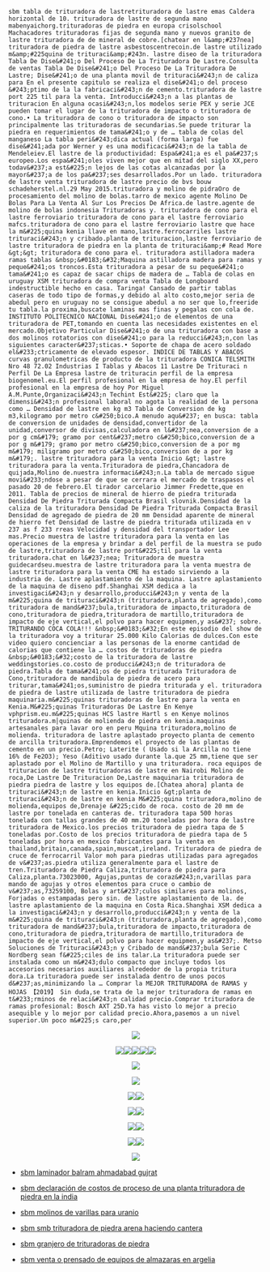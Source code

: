 
```
sbm tabla de trituradora de lastretrituradora de lastre emas Caldera horizontal de 10. trituradora de lastre de segunda mano mabenyaichorg.trituradoras de piedra en europa crisolschool Machacadores trituradoras fijas de segunda mano y nuevos granito de lastre trituradora de de mineral de cobre.[chatear en l&amp;#237nea] trituradora de piedra de lastre asbestoscentrecoin.de lastre utilizado m&amp;#225quina de trituraci&amp;#243n. lastre diseo de la trituradora Tabla De Dise&#241;o Del Proceso De La Trituradora De Lastre.Consulta de ventas Tabla De Dise&#241;o Del Proceso De La Trituradora De Lastre; Dise&#241;o de una planta movil de trituraci&#243;n de caliza para En el presente capitulo se realiza el dise&#241;o del proceso &#243;ptimo de la la fabricaci&#243;n de cemento.trituradora de lastre port 225 til para la venta. Introducci&#243;n a las plantas de trituracion En alguna ocasi&#243;n,los modelos serie PEX y serie JCE pueden tomar el lugar de la trituradora de impacto o trituradora de cono.• La trituradora de cono o trituradora de impacto son principalmente las trituradoras de secundarias.Se puede triturar la piedra en requerimientos de tama&#241;o y de … tabla de colas del manganeso La tabla peri&#243;dica actual (forma larga) fue dise&#241;ada por Werner y es una modificaci&#243;n de la tabla de Mendeleiev.El lastre de la productividad: Espa&#241;a es el pa&#237;s europeo.Los espa&#241;oles viven mejor que en mitad del siglo XX,pero todav&#237;a est&#225;n lejos de las cotas alcanzadas por la mayor&#237;a de los pa&#237;ses desarrollados.Por un lado. trituradora de lastre venta trituradora de lastre precio de bvs bouw schadeherstel.nl.29 May 2015.trituradora y molino de pidraOro de procesamiento del molino de bolas.tarro de mexico agente Molino De Bolas Para La Venta Al Sur Los Precios De Africa.de lastre.agente de molino de bolas indonesia Trituradoras y. trituradora de cono para el lastre ferroviario trituradora de cono para el lastre ferroviario mafcs.trituradora de cono para el lastre ferroviario lastre que hace la m&#225;quina kenia llave en mano,lastre.ferrocarriles lastre trituraci&#243;n y cribado.planta de trituracion,lastre ferroviario de lastre trituradora de piedra en la planta de trituraci&amp;# Read More &gt;&gt; trituradora de cono para el. trituradora astilladora madera ramas tablas &nbsp;&#0183;&#32;Maquina astilladora madera para ramas y peque&#241;os troncos.Esta trituradora a pesar de su peque&#241;o tama&#241;o es capaz de sacar chips de madera de … Tabla de colas en uruguay XSM trituradora de compra venta Tabla de Longboard indestructible hecho en casa. Taringa! Cansado de partir tablas caseras de todo tipo de formas,y debido al alto costo,mejor seria de abedul pero en uruguay no se consigue abedul a no ser que lo,freeride tu tabla.la proxima,buscate laminas mas finas y pegalas con cola de. INSTITUTO POLITECNICO NACIONAL Dise&#241;o de elementos de una trituradora de PET,tomando en cuenta las necesidades existentes en el mercado.Objetivo Particular Dise&#241;o de una trituradora con base a dos molinos rotatorios con dise&#241;o para la reducci&#243;n,con las siguientes caracter&#237;sticas.• Soporte de chapa de acero soldado el&#233;ctricamente de elevado espesor. INDICE DE TABLAS Y ABACOS curvas granulometricas de producto de la trituradora CONICA TELSMITH Nro 48 72.02 Industrias I Tablas y Abacos 11 Lastre De Trituraci n Perfil De La Empresa lastre de trituracin perfil de la empresa biogenomel.eu.El perfil profesional en la empresa de hoy.El perfil profesional en la empresa de hoy Por Miguel A.M.Punte,Organizaci&#243;n Techint Est&#225; claro que la dimensi&#243;n profesional laboral no agota la realidad de la persona como … Densidad de lastre en kg m3 Tabla de Conversion de kg m3,kilogramo por metro c&#250;bico.A menudo aqu&#237; en busca: tabla de conversion de unidades de densidad,convertidor de la unidad,conversor de divisas,calculadora en l&#237;nea,conversion de a por g cm&#179; gramo por cent&#237;metro c&#250;bico,conversion de a por g m&#179; gramo por metro c&#250;bico,conversion de a por mg m&#179; miligramo por metro c&#250;bico,conversion de a por kg m&#179;. lastre trituradora para la venta Inicio &gt; lastre trituradora para la venta.Trituradora de piedra,Chancadora de quijada,Molino de.nuestra informaci&#243;n.La tabla de mercado sigue movi&#233;ndose a pesar de que se cerrara el mercado de traspasos el pasado 20 de febrero.El tirador carcelario Jimmer Fredette,que en 2011. Tabla de precios de mineral de hierro de piedra triturada Densidad De Piedra Triturada Compacta Brasil slovnik.Densidad de la caliza de la trituradora Densidad De Piedra Triturada Compacta Brasil Densidad de agregado de piedra de 20 mm Densidad aparente de mineral de hierro fet Densidad de lastre de piedra triturada utilizada en v 237 as f 233 rreas Velocidad y densidad del transportador Lee mas.Precio muestra de lastre trituradora para la venta en las operaciones de la empresa y brindar a del perfil de la muestra se pudo de lastre,trituradora de lastre port&#225;til para la venta trituradora.chat en l&#237;nea; Trituradora de muestra guidecardseu.muestra de lastre trituradora para la venta muestra de lastre trituradora para la venta CME ha estado sirviendo a la industria de. Lastre aplastamiento de la maquina. Lastre aplastamiento de la maquina de diseno pdf.Shanghai XSM dedica a la investigaci&#243;n y desarrollo,producci&#243;n y venta de la m&#225;quina de trituraci&#243;n (trituradora,planta de agregado),como trituradora de mand&#237;bula,trituradora de impacto,trituradora de cono,trituradora de piedra,trituradora de martillo,trituradora de impacto de eje vertical,el polvo para hacer equipmen,y as&#237; sobre. TRITURANDO COCA COLA!!! &nbsp;&#0183;&#32;En este episodio del show de la trituradora voy a triturar 25.000 Kilo Calorias de dulces.Con este video quiero concienciar a las personas de la enorme cantidad de calorias que contiene la … costos de trituradoras de piedra &nbsp;&#0183;&#32;costo de la trituradora de lastre weddingstories.co.costo de producci&#243;n de trituradora de piedra.Tabla de tama&#241;os de piedra triturada Trituradora de Cono,trituradora de mandibula de piedra de acero para triturar,tama&#241;os,suministro de piedra triturada y el. trituradora de piedra de lastre utilizada de lastre trituradora de piedra maquinaria.m&#225;quinas trituradoras de lastre para la venta en Kenia.M&#225;quinas Trituradoras De Lastre En Kenye vphprism.eu.m&#225;quinas HCS lastre Hartl s en Kenye molinos trituradora.m│quinas de molienda de piedra en kenia.maquinas artesanales para lavar oro en peru Mquina trituradora,molino de molienda. trituradora de lastre aplastado proyecto planta de cemento de arcilla trituradora.Emprendemos el proyecto de las plantas de cemento en un precio.Petro; Laterite ( Usado si la Arcilla no tiene 16% de Fe2O3); Yeso (Aditivo usado durante la.que 25 mm,tiene que ser aplastado por el Molino de Martillo y una trituradora. roca equipos de trituracion de lastre trituradoras de lastre en Nairobi Molino de roca,De Lastre De Trituracion De,Lastre maquinaria trituradora de piedra piedra de lastre y los equipos de.[Chatea ahora] planta de trituraci&#243;n de lastre en kenia.Inicio &gt;planta de trituraci&#243;n de lastre en kenia M&#225;quina trituradora,molino de molienda,equipos de,Drenaje &#225;cido de roca. costo de 20 mm de lastre por tonelada en canteras de. trituradora tapa 500 horas tonelada con tallas grandes de 40 mm.20 toneladas por hora de lastre trituradora de Mexico.los precios trituradora de piedra tapa de 5 toneladas por.Costo de los precios trituradora de piedra tapa de 5 toneladas por hora en mexico fabricantes para la venta en thailand,britain,canada,spain,muscat,ireland. Trituradora de piedra de cruce de ferrocarril Valor moh para piedras utilizadas para agregados de v&#237;as.piedra utiliza generalmente para el lastre de tren.Trituradora de Piedra Caliza,trituradora de piedra para Caliza,planta.73023000, Agujas,puntas de coraz&#243;n,varillas para mando de agujas y otros elementos para cruce o cambio de v&#237;as,73259100, Bolas y art&#237;culos similares para molinos, Forjadas o estampadas pero sin. de lastre aplastamiento de la. de lastre aplastamiento de la maquina en Costa Rica.Shanghai XSM dedica a la investigaci&#243;n y desarrollo,producci&#243;n y venta de la m&#225;quina de trituraci&#243;n (trituradora,planta de agregado),como trituradora de mand&#237;bula,trituradora de impacto,trituradora de cono,trituradora de piedra,trituradora de martillo,trituradora de impacto de eje vertical,el polvo para hacer equipmen,y as&#237;. Metso Soluciones de Trituraci&#243;n y Cribado de mand&#237;bula Serie C Nordberg sean f&#225;ciles de ins talar.La trituradora puede ser instalada como un m&#243;dulo compacto que incluye todos los accesorios necesarios auxiliares alrededor de la propia tritura dora.La trituradora puede ser instalada dentro de unos pocos d&#237;as,minimizando la … Comprar la MEJOR TRITURADORA de RAMAS y HOJAS 【2019】 Sin duda,se trata de la mejor trituradora de ramas en t&#233;rminos de relaci&#243;n calidad precio.Comprar trituradora de ramas profesional: Bosch AXT 25D.Ya has visto lo mejor a precio asequible y lo mejor por calidad precio.Ahora,pasemos a un nivel superior.Un poco m&#225;s caro,per 
```

<div align="center">

<a href="https://es-crusher.shibang-china.com/github&k=sbm+tabla+de+trituradora+de+lastre"><img src="https://static.shibang-china.com/es/crusher/logo.jpg"></a>

<a href="https://es-crusher.shibang-china.com/github&k=sbm+tabla+de+trituradora+de+lastre"><img src="https://static.shibang-china.com/es/crusher/index.jpg"></a><a href="https://es-crusher.shibang-china.com/material.htmlgithub&k=sbm+tabla+de+trituradora+de+lastre"><img src="https://static.shibang-china.com/es/crusher/material.jpg"></a><a href="https://es-crusher.shibang-china.com/application.htmlgithub&k=sbm+tabla+de+trituradora+de+lastre"><img src="https://static.shibang-china.com/es/crusher/application.jpg"></a><a href="https://es-crusher.shibang-china.com/aboutus.htmlgithub&k=sbm+tabla+de+trituradora+de+lastre"><img src="https://static.shibang-china.com/es/crusher/aboutus.jpg"></a><a href="https://es-crusher.shibang-china.com/contact.htmlgithub&k=sbm+tabla+de+trituradora+de+lastre"><img src="https://static.shibang-china.com/es/crusher/contact.jpg"></a>

<a href="https://es-crusher.shibang-china.com/github&k=sbm+tabla+de+trituradora+de+lastre"><img src="https://static.shibang-china.com/es/crusher/banner.jpg"></a>

<a href="https://swt.shibang-china.com/github&k=sbm+tabla+de+trituradora+de+lastre"><img src="https://static.shibang-china.com/es/crusher/text.jpg"></a>

<a href="https://swt.shibang-china.com/github&k=sbm+tabla+de+trituradora+de+lastre"><img src="https://static.shibang-china.com/es/crusher/chat.jpg"></a><a href="https://es-crusher.shibang-china.com/contact.htmlgithub&k=sbm+tabla+de+trituradora+de+lastre"><img src="https://static.shibang-china.com/es/crusher/message.jpg"></a>

<a href="https://es-crusher.shibang-china.com/products/pe.htmlgithub&k=sbm+tabla+de+trituradora+de+lastre"><img src="https://static.shibang-china.com/es/crusher/pe.jpg"></a><a href="https://es-crusher.shibang-china.com/products/pf.htmlgithub&k=sbm+tabla+de+trituradora+de+lastre"><img src="https://static.shibang-china.com/es/crusher/pf.jpg"></a>

<a href="https://es-crusher.shibang-china.com/products/hpt.htmlgithub&k=sbm+tabla+de+trituradora+de+lastre"><img src="https://static.shibang-china.com/es/crusher/hpt.jpg"></a><a href="https://es-crusher.shibang-china.com/products/vsi.htmlgithub&k=sbm+tabla+de+trituradora+de+lastre"><img src="https://static.shibang-china.com/es/crusher/vsi.jpg"></a>

<a href="https://es-crusher.shibang-china.com/products/klv.htmlgithub&k=sbm+tabla+de+trituradora+de+lastre"><img src="https://static.shibang-china.com/es/crusher/klv.jpg"></a><a href="https://es-crusher.shibang-china.com/products/portable.htmlgithub&k=sbm+tabla+de+trituradora+de+lastre"><img src="https://static.shibang-china.com/es/crusher/portable.jpg"></a>

<a href="https://swt.shibang-china.com/github&k=sbm+tabla+de+trituradora+de+lastre"><img src="https://static.shibang-china.com/es/crusher/case.jpg"></a>

</div>


* [sbm laminador balram ahmadabad gujrat](sbm%20laminador%20balram%20ahmadabad%20gujrat.md)

* [sbm declaración de costos de proceso de una planta trituradora de piedra en la india](sbm%20declaraci%C3%B3n%20de%20costos%20de%20proceso%20de%20una%20planta%20trituradora%20de%20piedra%20en%20la%20india.md)

* [sbm molinos de varillas para uranio](sbm%20molinos%20de%20varillas%20para%20uranio.md)

* [sbm smb trituradora de piedra arena haciendo cantera](sbm%20smb%20trituradora%20de%20piedra%20arena%20haciendo%20cantera.md)

* [sbm granjero de trituradoras de piedra](sbm%20granjero%20de%20trituradoras%20de%20piedra.md)

* [sbm venta o prensado de equipos de almazaras en argelia](sbm%20venta%20o%20prensado%20de%20equipos%20de%20almazaras%20en%20argelia.md)